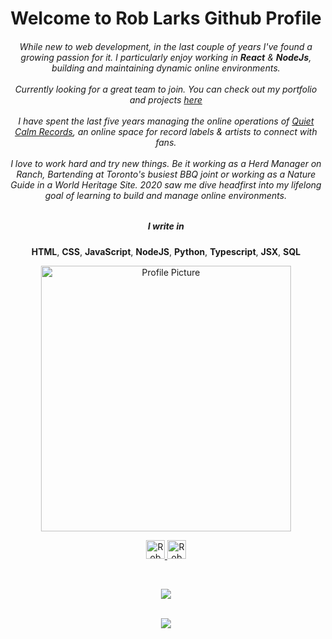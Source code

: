 
<h1 align="center">Welcome to Rob Larks Github Profile</h1>

  <h6 align="center">While new to web development, in the last couple of years I've found a growing passion for it. I particularly enjoy working in <strong>React</strong> & <strong>NodeJs</strong>, building and maintaining dynamic online environments. 
    <br>
    <br>
    Currently looking for a great team to join. You can check out my portfolio and projects <a href="https://roblark.com/">here</a> 
  <br>
  <br>
  I have spent the last five years managing the online operations of <a href="https://www.quietcalmrecords.com/" rel="nofollow">Quiet Calm Records</a>, an online space for record labels & artists to connect with fans. <br>
    <br>
    I love to work hard and try new things. Be it working as a Herd Manager on Ranch, Bartending at Toronto's busiest BBQ joint or working as a Nature Guide in a World Heritage Site. 2020 saw me dive headfirst into my lifelong goal of learning to build and manage online environments.
</h6>
<h5 align="center"> I write in</h5>
<p align="center">
<strong>HTML</strong>, <strong>CSS</strong>, <strong>JavaScript</strong>, <strong>NodeJS</strong>, <strong>Python</strong>, <strong>Typescript</strong>, <strong>JSX</strong>, <strong>SQL</strong>
  </p>
  <p align="center">
<img align="center" width="400px" height="425px" src="https://scontent.fsac1-2.fna.fbcdn.net/v/t1.6435-9/37818305_10157538126907388_1920120959956680704_n.jpg?_nc_cat=105&ccb=1-3&_nc_sid=84a396&_nc_ohc=sIV-tPfXU3gAX-sMcXy&_nc_ht=scontent.fsac1-2.fna&oh=5c6ba6a79f1a8a178f143bb00fa1dbff&oe=60C51919" alt="Profile Picture"/>
  </p>
  
<p align="center">
<a href="https://www.linkedin.com/in/robertlark/" rel="nofollow">
  <img src="https://camo.githubusercontent.com/e591fde37567a32e51fb1b98924f4df8e45199dca985500749e2a9938fa3e322/68747470733a2f2f7777772e766563746f726c6f676f2e7a6f6e652f6c6f676f732f6c696e6b6564696e2f6c696e6b6564696e2d69636f6e2e737667" alt="Rob Lark's LinkedIn Profile" height="30" width="30" data-canonical-src="https://www.vectorlogo.zone/logos/linkedin/linkedin-icon.svg" style="max-width:100%;">
   </a>
    <a href="https://www.instagram.com/burntskies25/" rel="nofollow">
    <img src="https://camo.githubusercontent.com/534bd8110d2f16646fcb89c85717c393cf6f3fdc3ae5d09a39152f14779eccce/68747470733a2f2f7777772e766563746f726c6f676f2e7a6f6e652f6c6f676f732f696e7374616772616d2f696e7374616772616d2d69636f6e2e737667" alt="Rob Larks Instagram Profile" height="30" width="30" data-canonical-src="https://www.vectorlogo.zone/logos/instagram/instagram-icon.svg" style="max-width:100%;">
  </a>
    </p>
  <br>
<p align="center">
  <a href="https://github.com/anuraghazra/github-readme-stats">
  <img align="center" src="https://github-readme-stats.vercel.app/api/top-langs/?username=Robert-Lark&theme=tokyonight&layout=compact" />
  </p>
  
<p align="center">
<br>
<a href="https://github.com/anuraghazra/convoychat">
  <img align="center" src="https://github-readme-stats.vercel.app/api?username=Robert-Lark&show_icons=true&theme=radical" />
</a>
</p>




<!--
**Robert-Lark/Robert-Lark** is a ✨ _special_ ✨ repository because its `README.md` (this file) appears on your GitHub profile.

Here are some ideas to get you started:

- 🔭 I’m currently working on ...
- 🌱 I’m currently learning ...
- 👯 I’m looking to collaborate on ...
- 🤔 I’m looking for help with ...
- 💬 Ask me about ...
- 📫 How to reach me: ...
- 😄 Pronouns: ...
- ⚡ Fun fact: ...
-->
